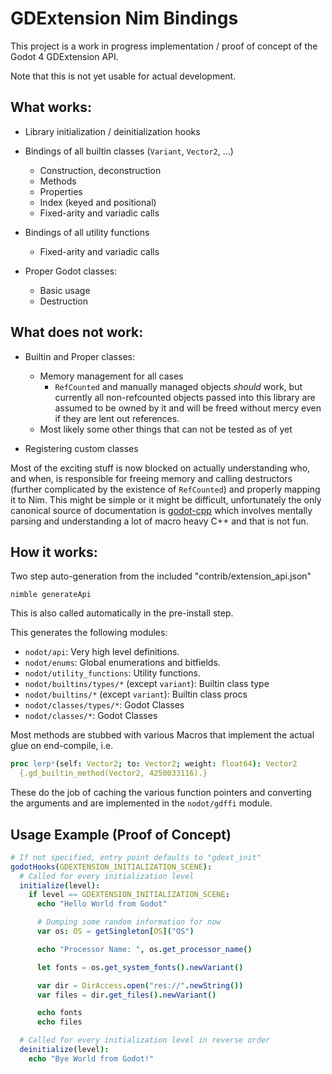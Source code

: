 # GDExtension Nim Bindings
This project is a work in progress implementation / proof of concept of the
Godot 4 GDExtension API.

Note that this is not yet usable for actual development.

## What works:
  - Library initialization / deinitialization hooks
  - Bindings of all builtin classes (`Variant`, `Vector2`, ...)
    - Construction, deconstruction
    - Methods
    - Properties
    - Index (keyed and positional)
    - Fixed-arity and variadic calls

  - Bindings of all utility functions
    - Fixed-arity and variadic calls

  - Proper Godot classes:
    - Basic usage
    - Destruction

## What does not work:
  - Builtin and Proper classes:
    - Memory management for all cases
      - `RefCounted` and manually managed objects *should* work, but currently
         all non-refcounted objects passed into this library are assumed to be owned by it
         and will be freed without mercy even if they are lent out references.
    - Most likely some other things that can not be tested as of yet

  - Registering custom classes

Most of the exciting stuff is now blocked on actually understanding who, and when, is
responsible for freeing memory and calling destructors (further complicated
by the existence of `RefCounted`) and properly mapping it to Nim. This might
be simple or it might be difficult, unfortunately the only canonical source
of documentation is [godot-cpp](https://github.com/godotengine/godot-cpp) which
involves mentally parsing and understanding a lot of macro heavy C++ and that
is not fun.

## How it works:

Two step auto-generation from the included "contrib/extension_api.json"

    nimble generateApi

This is also called automatically in the pre-install step.

This generates the following modules:

- `nodot/api`: Very high level definitions.
- `nodot/enums`: Global enumerations and bitfields.
- `nodot/utility_functions`: Utility functions.
- `nodot/builtins/types/*` (except `variant`): Builtin class type
- `nodot/builtins/*` (except `variant`): Builtin class procs
- `nodot/classes/types/*`: Godot Classes
- `nodot/classes/*`: Godot Classes

Most methods are stubbed with various Macros that implement the actual glue
on end-compile, i.e.

```nim
proc lerp*(self: Vector2; to: Vector2; weight: float64): Vector2
  {.gd_builtin_method(Vector2, 4250033116).}
```

These do the job of caching the various function pointers and converting the arguments and are implemented in the `nodot/gdffi` module.

## Usage Example (Proof of Concept)

```nim
# If not specified, entry point defaults to "gdext_init"
godotHooks(GDEXTENSION_INITIALIZATION_SCENE):
  # Called for every initialization level
  initialize(level):
    if level == GDEXTENSION_INITIALIZATION_SCENE:
      echo "Hello World from Godot"

      # Dumping some random information for now
      var os: OS = getSingleton[OS]("OS")

      echo "Processor Name: ", os.get_processor_name()

      let fonts = os.get_system_fonts().newVariant()

      var dir = DirAccess.open("res://".newString())
      var files = dir.get_files().newVariant()

      echo fonts
      echo files

  # Called for every initialization level in reverse order
  deinitialize(level):
    echo "Bye World from Godot!"
```

